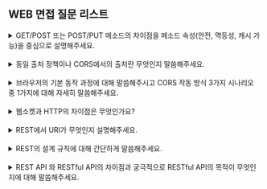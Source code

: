 ## WEB 면접 질문 리스트

<details>
    <summary>GET/POST 또는 POST/PUT 메소드의 차이점을 메소드 속성(안전, 멱등성, 캐시 가능)을 중심으로 설명해주세요.</summary>
    <br/>
<div markdown="1">       
GET 메소드는 CRUD연산 중 Read에 해당하고 URI가 가진 정보를 검색하기 위한 요청을 하기 위해 사용합니다. 요청을 전송할 때 필요한 데이터를 Body에 담지 않고 쿼리스트링을 통해 전송합니다. 또 GET은 불필요한 요청을 제한하기 위해 요청이 캐시될 수 있습니다. css, 이미지 같은 정적 컨텐츠는 데이터양이 크고, 변경될 일이 적어서 반복해서 동일한 요청을 보낼 필요가 없기 때문에 GET을 많이 사용합니다. 정적 컨텐츠를 요청하고 나면 브라우저에서는 요청을 캐시해두고, 동일한 요청이 발생할 때 서버로 요청을 보내지 않고 캐시된 데이터를 사용할 수 있기 때문입니다. 따라서 POST와 달리 여러 번 요청하더라도 응답값이 똑같은 멱등성을 가지고 있습니다.
</div>
<div markdown="1">       
POST 메소드는 CRUD 연산 중 Create에 해당하고 클라이언트가 정보를 입력하여 서버로 해당 정보를 전달할 때 사용합니다. POST 방식은 리소스를 생성/변경하기 위해 설계되었기 때문에 GET과 달리 전송해야 할 데이터를 HTTP 메세지의 Body에 담아 전송합니다. 이처럼 POST는 데이터가 Body로 전송되고 내용이 눈에 보이지 않아 GET보다는 보안적인 면에서 안전합니다. 또 POST로 요청을 보낼 때는 요청 헤더의 Content-Type에 요청 데이터의 타입을 표시해야 하고 리소스를 새로 생성하거나 업데이트할 때 사용되기 때문에 멱등성을 가지고 있지 않습니다.
</div>
</details>

<br/>
<details>
    <summary>동일 출처 정책이나 CORS에서의 출처란 무엇인지 말씀해주세요.</summary>
    <br/>
<div markdown="1">       
POST 메소드는 CRUD 연산 중 Create에 해당하고 클라이언트가 정보를 입력하여 서버로 해당 정보를 전달할 때 사용합니다. POST 방식은 리소스를 생성/변경하기 위해 설계되었기 때문에 GET과 달리 전송해야 할 데이터를 HTTP 메세지의 Body에 담아 전송합니다. 이처럼 POST는 데이터가 Body로 전송되고 내용이 눈에 보이지 않아 GET보다는 보안적인 면에서 안전합니다. 또 POST로 요청을 보낼 때는 요청 헤더의 Content-Type에 요청 데이터의 타입을 표시해야 하고 리소스를 새로 생성하거나 업데이트할 때 사용되기 때문에 멱등성을 가지고 있지 않습니다.
</div>
</details>

<br/>
<details>
    <summary>브라우저의 기본 동작 과정에 대해 말씀해주시고 CORS 작동 방식 3가지 시나리오 중 1가지에 대해 자세히 말씀해주세요.</summary>
    <br/>
<div markdown="1">       
브라우저의 CORS 기본 동작에 대해 말씀드리겠습니다. 우선 웹 클라이언트는 HTTP 프로토콜을 이용하여 서버에 요청을 보내게 됩니다. 이때 브라우저는 HTTP 요청 헤더에 Origin이라는 필드에 자신의 출처를 함께 담아 보냅니다. 이후 서버가 이 요청에 대한 응답을 할 때 응답 헤더에 Access-Control-Allow-Origin이라는 필드를 추가하고 해당 필드의 값으로 이 리소스를 접근하는 것이 허용된 출처 URL을 넣어 보냅니다. 응답을 받은 브라우저는 자신이 보냈던 요청의 Origin과 서버가 보내준 응답의 Access-Control-Allow-Origin을 비교해 본 후 차단할지 말지를 결정합니다. 값이 다르다면 해당 응답을 사용하지 않고 버립니다. 이때 CORS에러가 발생합니다. 값이 같다면 유효하기 때문에 다른 출처의 리소스를 문제없이 가져올 수 있습니다.
</div>
<div markdown="1">       
CORS 작동 방식에는 예비 요청, 단순 요청, 인증된 요청 3가지 시나리오가 있습니다. 저는 그중에서 예비 요청에 대해 자세히 말씀드리겠습니다. 예비 요청 방식은 브라우저에서 요청을 보낼 때 한 번에 바로 보내지 않고 먼저 예비 요청을 보내 서버와 잘 통신되는지 확인한 후 본 요청을 보내는 것을 의미합니다. 예비 요청의 역할은 본 요청을 보내기 전에 브라우저 스스로 안전한 요청인지 미리 확인하는 것입니다. 이때 예비요청의 HTTP 메소드를 GET이나 POST가 아닌 OPTIONS라는 요청이 사용된다는 특징을 가지고 있습니다. 이 예비 요청은 실제 요청에 걸리는 시간이 늘어나게 되어 어플리케이션 성능에 영향을 미치는 단점을 가지고 있습니다. 또한 수행하는 API 호출 수가 많으면 많을수록 예비 요청으로 인해 서버 요청을 배로 보내게 되어 비용적 측면에서도 부담이 됩니다. 이는 브라우저 캐시를 이용해 서버 응답의 Access-Control-Max-Age 헤더에 캐시될 시간을 명시해주면 이 예비 요청을 캐싱시켜 최적화시키는 것으로 어느정도 해결할 수 있습니다.
</div>
</details>

<br/>
<details>
    <summary>웹소켓과 HTTP의 차이점은 무엇인가요?</summary>
    <br/>
<div markdown="1">       
웹 소켓은 서버와 클라이언트 간의 메시지 교환을 위한 통신 규약입니다. 웹 소켓은 Socket Connection을 유지한 채로 실시간으로 양방향 통신 및 데이터 전송이 가능합니다. 또한 서버와 클라이언트가 한 번 연결되면 계속 같은 라인으로 통신하여 상태를 유지할 수 있고 TCP Connection 비용을 아낄 수 있습니다. HTTP 또한 클라이언트와 서버 간 통신을 위한 통신 규칙 세트 또는 프로토콜을 의미합니다. 하지만 웹 소켓과 달리 단방향 통신이고 기본적으로 무상태 (stateless)이므로 상태를 저장하지 않습니다. 클라이언트에서 서버로 Request를 보내면 서버는 클라이언트로 Response를 보내는 방식으로 동작합니다.
</div>
</details>

<br/>
<details>
    <summary>REST에서 URI가 무엇인지 설명해주세요.</summary>
    <br/>
<div markdown="1">       
REST에서의 URI는 Uniform Resource Identifier의 약자로 인터넷 상의 자원을 식별하기 위한 문자열의 구성을 의미합니다. URI는 인터넷 상 자원의 위치를 의미하는 URL을 포함합니다.
</div>
</details>

<br/>
<details>
    <summary>REST의 설계 규칙에 대해 간단하게 말씀해주세요.</summary>
    <br/>
<div markdown="1">       
**REST API 설계 기본 규칙**

1.  URI는 명사를 사용한다.
2.  슬래시 구분자(/ )는 계층 관계를 나타내는데 사용한다.
3.  URI 마지막 문자로 슬래시(/ )를 포함하지 않는다.
4.  밑줄( \_ )을 사용하지 않고, URI 가독성을 높일 수 있는 하이픈( - )을 사용한다.
5.  URI 경로는 소문자로만 구성한다.
6.  HTTP 응답 상태 코드 사용한다.
7.  파일확장자는 URI에 포함하지 않는다.
</div>

</details>

<br/>
<details>
    <summary>REST API 와 RESTful API의 차이점과 궁극적으로 RESTful API의 목적이 무엇인지에 대해 말씀해주세요.</summary>
    <br/>
<div markdown="1">       
REST API는 자원을 이름으로 구분해 해당 자원의 상태 및 정보를 주고 받는 모든 것을 의미하는 REST를 기반으로 만들어진 API입니다. 최근 OpenAPI, 마이크로 서비스 등은 모두 REST API 형태로 제공되고 있습니다. RESTful API는 REST의 원리를 따르는 시스템을 의미합니다. 하지만 REST를 사용하였다고 하여 모두 RESTful한 것이 아니라 REST API의 설계 규칙을 잘 지켜서 설계된 API만이 RESTful API입니다.
</div>
<div markdown="1">       
이를 바탕으로 궁극적인 RESTful API의 목적은 이해하기 쉽고 사용하기 쉬운 REST API를 만드는 것입니다. 근본적인 목적은 성능 향상이 아니라 일관적인 컨벤션을 통해 API의 이해도 및 호환성을 높이는 것입니다.
</div>
</details>
